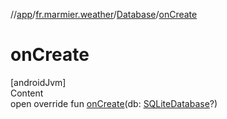 //[app](../../../index.md)/[fr.marmier.weather](../index.md)/[Database](index.md)/[onCreate](on-create.md)



# onCreate  
[androidJvm]  
Content  
open override fun [onCreate](on-create.md)(db: [SQLiteDatabase](https://developer.android.com/reference/kotlin/android/database/sqlite/SQLiteDatabase.html)?)  



